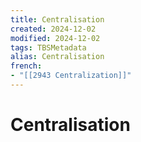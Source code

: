 ```yaml
---
title: Centralisation
created: 2024-12-02
modified: 2024-12-02
tags: TBSMetadata
alias: Centralisation
french:
- "[[2943 Centralization]]"
---
```

# Centralisation
